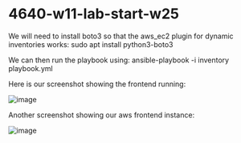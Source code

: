 # 4640-w11-lab-start-w25

We will need to install boto3 so that the aws_ec2 plugin for dynamic inventories works:
sudo apt install python3-boto3

We can then run the playbook using:
ansible-playbook -i inventory playbook.yml

Here is our screenshot showing the frontend running:

![image](https://github.com/user-attachments/assets/4e2424ba-de32-4c4f-ade4-e79d0a1274cd)

Another screenshot showing our aws frontend instance:

![image](https://github.com/user-attachments/assets/1e954118-b3a2-41e3-abbc-8bd1ca5b0c22)
